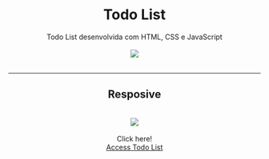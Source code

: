 <div align="center">
    <h1>
        Todo List
    </h1>
</div>
<div align="center" color="red">Todo List desenvolvida com HTML, CSS e JavaScript</div>

<br>

<div align="center">
    <img  src="https://j.gifs.com/gpxVnZ.gif" >
</div>

<br>

<div align="center">
    <hr>
    <h2>Resposive</h2>
</div>

<br>

<div align="center">
    <img src="https://j.gifs.com/x6VN2E.gif">
</div>

<br>

<div align="center">Click here!</div>

<div align="center">
        <a href="https://kevinfigueira.github.io/To-do_Lists-Javascript/">Access Todo List</a>
</div>